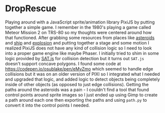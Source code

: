 # DropRescue

Playing around with a JavaScript sprite/animation library PixiJS by putting together a simple game.  I remember in the 1980's playing a game called Meteor Mission 2 on TRS-80 so my thoughts were centered around how that functioned.  After grabbing some resources from places like [asteroids](https://opengameart.org/content/asteroid-sprite-sheets) and [ship](https://arcadeisland.itch.io/space-shooter-wang-tiles) and [explosion](https://tokka.itch.io/pixel-explosion-basic-set) and putting together a stage and some motion I realized PixiJS does not have any kind of collision logic so I need to look into a proper game engine like maybe Phaser.  I initially tried to shim in some logic provided by [SAT.js](https://github.com/jriecken/sat-js) for collision detection but it turns out `SAT.js` doesn't support concave polygons.  I found some code at https://codepen.io/osublake/pen/eMvZmo which seemed to handle edge collisions but it was on an older version of PIXI so I integrated what I needed and upgraded that logic, and added logic to detect objects being completely inside of other objects (as opposed to just edge collisions).  Getting the paths around the asteroids was a pain - I couldn't find a tool that found control points around sprite images so I just ended up using Gimp to create a path around each one then exporting the paths and using `path.py` to convert it into the control points I needed.
